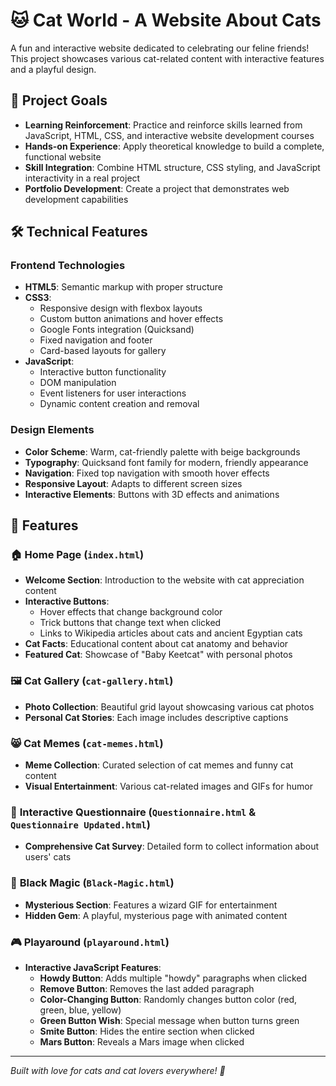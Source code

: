 # 🐱 Cat World - A Website About Cats

A fun and interactive website dedicated to celebrating our feline friends! This project showcases various cat-related content with interactive features and a playful design.

## 🎯 Project Goals

- **Learning Reinforcement**: Practice and reinforce skills learned from JavaScript, HTML, CSS, and interactive website development courses
- **Hands-on Experience**: Apply theoretical knowledge to build a complete, functional website
- **Skill Integration**: Combine HTML structure, CSS styling, and JavaScript interactivity in a real project
- **Portfolio Development**: Create a project that demonstrates web development capabilities

## 🛠️ Technical Features

### **Frontend Technologies**
- **HTML5**: Semantic markup with proper structure
- **CSS3**: 
  - Responsive design with flexbox layouts
  - Custom button animations and hover effects
  - Google Fonts integration (Quicksand)
  - Fixed navigation and footer
  - Card-based layouts for gallery
- **JavaScript**: 
  - Interactive button functionality
  - DOM manipulation
  - Event listeners for user interactions
  - Dynamic content creation and removal

### **Design Elements**
- **Color Scheme**: Warm, cat-friendly palette with beige backgrounds
- **Typography**: Quicksand font family for modern, friendly appearance
- **Navigation**: Fixed top navigation with smooth hover effects
- **Responsive Layout**: Adapts to different screen sizes
- **Interactive Elements**: Buttons with 3D effects and animations

## 🌟 Features

### 🏠 **Home Page** (`index.html`)
- **Welcome Section**: Introduction to the website with cat appreciation content
- **Interactive Buttons**: 
  - Hover effects that change background color
  - Trick buttons that change text when clicked
  - Links to Wikipedia articles about cats and ancient Egyptian cats
- **Cat Facts**: Educational content about cat anatomy and behavior
- **Featured Cat**: Showcase of "Baby Keetcat" with personal photos

### 🖼️ **Cat Gallery** (`cat-gallery.html`)
- **Photo Collection**: Beautiful grid layout showcasing various cat photos
- **Personal Cat Stories**: Each image includes descriptive captions

### 😸 **Cat Memes** (`cat-memes.html`)
- **Meme Collection**: Curated selection of cat memes and funny cat content
- **Visual Entertainment**: Various cat-related images and GIFs for humor

### 📝 **Interactive Questionnaire** (`Questionnaire.html` & `Questionnaire Updated.html`)
- **Comprehensive Cat Survey**: Detailed form to collect information about users' cats

### 🔮 **Black Magic** (`Black-Magic.html`)
- **Mysterious Section**: Features a wizard GIF for entertainment
- **Hidden Gem**: A playful, mysterious page with animated content

### 🎮 **Playaround** (`playaround.html`)
- **Interactive JavaScript Features**:
  - **Howdy Button**: Adds multiple "howdy" paragraphs when clicked
  - **Remove Button**: Removes the last added paragraph
  - **Color-Changing Button**: Randomly changes button color (red, green, blue, yellow)
  - **Green Button Wish**: Special message when button turns green
  - **Smite Button**: Hides the entire section when clicked
  - **Mars Button**: Reveals a Mars image when clicked

---

*Built with love for cats and cat lovers everywhere! 🐾* 